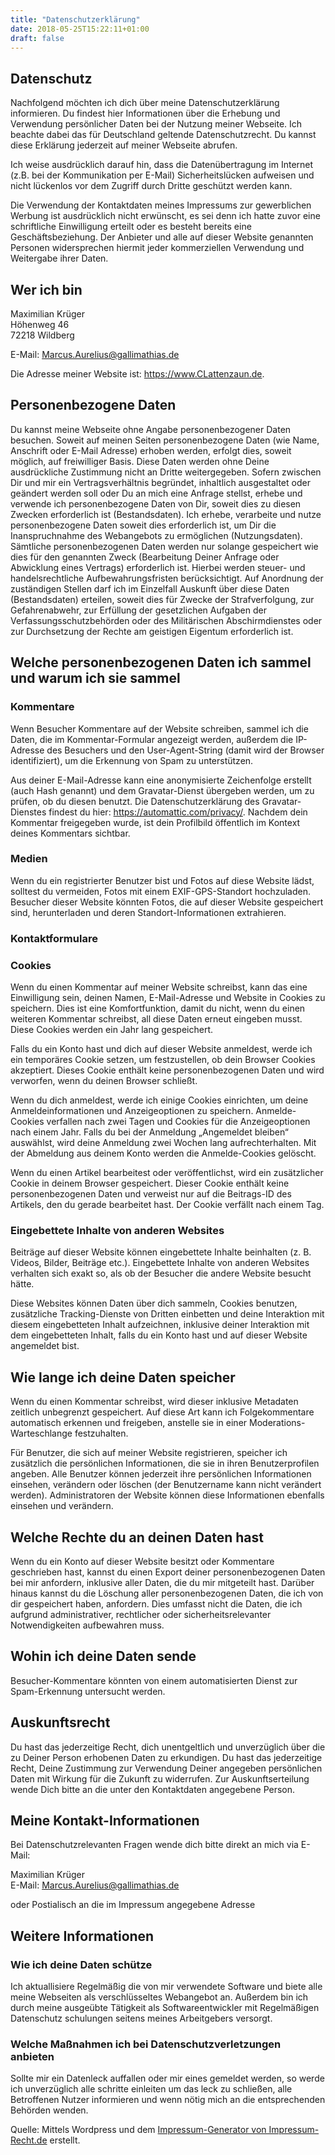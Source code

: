```yaml
---
title: "Datenschutzerklärung"
date: 2018-05-25T15:22:11+01:00
draft: false
---
```

## Datenschutz
Nachfolgend möchten ich dich über meine Datenschutzerklärung informieren. Du findest hier Informationen über die Erhebung
und Verwendung persönlicher Daten bei der Nutzung meiner Webseite. Ich beachte dabei das für Deutschland geltende Datenschutzrecht.
Du kannst diese Erklärung jederzeit auf meiner Webseite abrufen.

Ich weise ausdrücklich darauf hin, dass die Datenübertragung im Internet (z.B. bei der Kommunikation per E-Mail) Sicherheitslücken
aufweisen und nicht lückenlos vor dem Zugriff durch Dritte geschützt werden kann.

Die Verwendung der Kontaktdaten meines Impressums zur gewerblichen Werbung ist ausdrücklich nicht erwünscht, es sei
denn ich hatte zuvor eine schriftliche Einwilligung erteilt oder es besteht bereits eine Geschäftsbeziehung. Der Anbieter
und alle auf dieser Website genannten Personen widersprechen hiermit jeder kommerziellen Verwendung und Weitergabe ihrer
Daten.

## Wer ich bin
Maximilian Krüger  
Höhenweg 46  
72218 Wildberg  
 
E-Mail: Marcus.Aurelius@gallimathias.de  

Die Adresse meiner Website ist: https://www.CLattenzaun.de. 

## Personenbezogene Daten
Du kannst meine Webseite ohne Angabe personenbezogener Daten besuchen. Soweit auf meinen Seiten personenbezogene
Daten (wie Name, Anschrift oder E-Mail Adresse) erhoben werden, erfolgt dies, soweit möglich, auf freiwilliger Basis.
Diese Daten werden ohne Deine ausdrückliche Zustimmung nicht an Dritte weitergegeben. Sofern zwischen Dir und mir ein
Vertragsverhältnis begründet, inhaltlich ausgestaltet oder geändert werden soll oder Du an mich eine Anfrage stellst,
erhebe und verwende ich personenbezogene Daten von Dir, soweit dies zu diesen Zwecken erforderlich ist (Bestandsdaten).
Ich erhebe, verarbeite und nutze personenbezogene Daten soweit dies erforderlich ist, um Dir die Inanspruchnahme
des Webangebots zu ermöglichen (Nutzungsdaten). Sämtliche personenbezogenen Daten werden nur solange gespeichert wie
dies für den genannten Zweck (Bearbeitung Deiner Anfrage oder Abwicklung eines Vertrags) erforderlich ist. Hierbei werden
steuer- und handelsrechtliche Aufbewahrungsfristen berücksichtigt. Auf Anordnung der zuständigen Stellen darf ich im
Einzelfall Auskunft über diese Daten (Bestandsdaten) erteilen, soweit dies für Zwecke der Strafverfolgung, zur Gefahrenabwehr,
zur Erfüllung der gesetzlichen Aufgaben der Verfassungsschutzbehörden oder des Militärischen Abschirmdienstes oder zur
Durchsetzung der Rechte am geistigen Eigentum erforderlich ist.

## Welche personenbezogenen Daten ich sammel und warum ich sie sammel
### Kommentare
Wenn Besucher Kommentare auf der Website schreiben, sammel ich die Daten, die im Kommentar-Formular angezeigt werden, außerdem die IP-Adresse des Besuchers und den User-Agent-String (damit wird der Browser identifiziert), um die Erkennung von Spam zu unterstützen.

Aus deiner E-Mail-Adresse kann eine anonymisierte Zeichenfolge erstellt (auch Hash genannt) und dem Gravatar-Dienst übergeben werden, um zu prüfen, ob du diesen benutzt. Die Datenschutzerklärung des Gravatar-Dienstes findest du hier: https://automattic.com/privacy/. Nachdem dein Kommentar freigegeben wurde, ist dein Profilbild öffentlich im Kontext deines Kommentars sichtbar.

### Medien
Wenn du ein registrierter Benutzer bist und Fotos auf diese Website lädst, solltest du vermeiden, Fotos mit einem EXIF-GPS-Standort hochzuladen. Besucher dieser Website könnten Fotos, die auf dieser Website gespeichert sind, herunterladen und deren Standort-Informationen extrahieren.

### Kontaktformulare
### Cookies
Wenn du einen Kommentar auf meiner Website schreibst, kann das eine Einwilligung sein, deinen Namen, E-Mail-Adresse und Website in Cookies zu speichern. Dies ist eine Komfortfunktion, damit du nicht, wenn du einen weiteren Kommentar schreibst, all diese Daten erneut eingeben musst. Diese Cookies werden ein Jahr lang gespeichert.

Falls du ein Konto hast und dich auf dieser Website anmeldest, werde ich ein temporäres Cookie setzen, um festzustellen, ob dein Browser Cookies akzeptiert. Dieses Cookie enthält keine personenbezogenen Daten und wird verworfen, wenn du deinen Browser schließt.

Wenn du dich anmeldest, werde ich einige Cookies einrichten, um deine Anmeldeinformationen und Anzeigeoptionen zu speichern. Anmelde-Cookies verfallen nach zwei Tagen und Cookies für die Anzeigeoptionen nach einem Jahr. Falls du bei der Anmeldung „Angemeldet bleiben“ auswählst, wird deine Anmeldung zwei Wochen lang aufrechterhalten. Mit der Abmeldung aus deinem Konto werden die Anmelde-Cookies gelöscht.

Wenn du einen Artikel bearbeitest oder veröffentlichst, wird ein zusätzlicher Cookie in deinem Browser gespeichert. Dieser Cookie enthält keine personenbezogenen Daten und verweist nur auf die Beitrags-ID des Artikels, den du gerade bearbeitet hast. Der Cookie verfällt nach einem Tag.

### Eingebettete Inhalte von anderen Websites
Beiträge auf dieser Website können eingebettete Inhalte beinhalten (z. B. Videos, Bilder, Beiträge etc.). Eingebettete Inhalte von anderen Websites verhalten sich exakt so, als ob der Besucher die andere Website besucht hätte.

Diese Websites können Daten über dich sammeln, Cookies benutzen, zusätzliche Tracking-Dienste von Dritten einbetten und deine Interaktion mit diesem eingebetteten Inhalt aufzeichnen, inklusive deiner Interaktion mit dem eingebetteten Inhalt, falls du ein Konto hast und auf dieser Website angemeldet bist.

## Wie lange ich deine Daten speicher
Wenn du einen Kommentar schreibst, wird dieser inklusive Metadaten zeitlich unbegrenzt gespeichert. Auf diese Art kann ich Folgekommentare automatisch erkennen und freigeben, anstelle sie in einer Moderations-Warteschlange festzuhalten.

Für Benutzer, die sich auf meiner Website registrieren, speicher ich zusätzlich die persönlichen Informationen, die sie in ihren Benutzerprofilen angeben. Alle Benutzer können jederzeit ihre persönlichen Informationen einsehen, verändern oder löschen (der Benutzername kann nicht verändert werden). Administratoren der Website können diese Informationen ebenfalls einsehen und verändern.

## Welche Rechte du an deinen Daten hast
Wenn du ein Konto auf dieser Website besitzt oder Kommentare geschrieben hast, kannst du einen Export deiner personenbezogenen Daten bei mir anfordern, inklusive aller Daten, die du mir mitgeteilt hast. Darüber hinaus kannst du die Löschung aller personenbezogenen Daten, die ich von dir gespeichert haben, anfordern. Dies umfasst nicht die Daten, die ich aufgrund administrativer, rechtlicher oder sicherheitsrelevanter Notwendigkeiten aufbewahren muss.

## Wohin ich deine Daten sende
Besucher-Kommentare könnten von einem automatisierten Dienst zur Spam-Erkennung untersucht werden.

## Auskunftsrecht
Du hast das jederzeitige Recht, dich unentgeltlich und unverzüglich über die zu Deiner Person erhobenen Daten zu erkundigen.
Du hast das jederzeitige Recht, Deine Zustimmung zur Verwendung Deiner angegeben persönlichen Daten mit Wirkung für die
Zukunft zu widerrufen. Zur Auskunftserteilung wende Dich bitte an die unter den Kontaktdaten angegebene Person.

## Meine Kontakt-Informationen
Bei Datenschutzrelevanten Fragen wende dich bitte direkt an mich via E-Mail:

Maximilian Krüger  
E-Mail: [Marcus.Aurelius@gallimathias.de](mailto:Marcus.Aurelius@gallimathias.de)

oder Postialisch an die im Impressum angegebene Adresse

## Weitere Informationen

### Wie ich deine Daten schütze
Ich aktuallisiere Regelmäßig die von mir verwendete Software und biete alle meine Webseiten als verschlüsseltes Webangebot an.
Außerdem bin ich durch meine ausgeübte Tätigkeit als Softwareentwickler mit Regelmäßigen Datenschutz schulungen seitens meines Arbeitgebers versorgt.

### Welche Maßnahmen ich bei Datenschutzverletzungen anbieten
Sollte mir ein Datenleck auffallen oder mir eines gemeldet werden, so werde ich unverzüglich alle schritte einleiten um das leck zu schließen, alle Betroffenen Nutzer informieren und wenn nötig mich an die entsprechenden Behörden wenden.

Quelle: Mittels Wordpress und dem [Impressum-Generator von Impressum-Recht.de](http://www.impressum-recht.de/impressum-generator/) erstellt.
